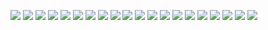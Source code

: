 ![](http://wx3.sinaimg.cn/mw690/625e5890ly1fed168ivzvj216o1kw7md.jpg)
![](http://wx1.sinaimg.cn/mw690/625e5890ly1fed16cmzj9j216o1kwnfw.jpg)
![](http://wx4.sinaimg.cn/mw690/625e5890ly1fed16h6renj216o1kwqlz.jpg)
![](http://wx2.sinaimg.cn/mw690/625e5890ly1fed16lpxvbj216o1kwkat.jpg)
![](http://wx3.sinaimg.cn/mw690/625e5890ly1fed16r7wbgj216o1kw7lw.jpg)
![](http://wx3.sinaimg.cn/mw690/625e5890ly1fed16wlynsj216o1kwh4y.jpg)
![](http://wx1.sinaimg.cn/mw690/625e5890ly1fed176dh3oj216o1kwnde.jpg)
![](http://wx3.sinaimg.cn/mw690/625e5890ly1fed1711w57j216o1kwk7p.jpg)
![](http://wx1.sinaimg.cn/mw690/625e5890ly1fed17bkrsxj216o1kwnfi.jpg)
![](http://wx4.sinaimg.cn/mw690/625e5890ly1fed17k0b6vj216o1kwato.jpg)
![](http://wx2.sinaimg.cn/mw690/625e5890ly1fed17pvkghj216o1kw4h5.jpg)
![](http://wx2.sinaimg.cn/mw690/625e5890ly1fed17umufzj216o1kwtrm.jpg)
![](http://wx1.sinaimg.cn/mw690/625e5890ly1fed18089xoj216o1kw1al.jpg)
![](http://wx1.sinaimg.cn/mw690/625e5890ly1fed185398tj216o1kwwwe.jpg)
![](http://wx1.sinaimg.cn/mw690/625e5890ly1fed189hlezj216o1kwnfd.jpg)
![](http://wx1.sinaimg.cn/mw690/625e5890ly1fed18fgavsj216o1kwqmc.jpg)
![](http://wx4.sinaimg.cn/mw690/625e5890ly1fed18l788mj216o1kwnf4.jpg)
![](http://wx3.sinaimg.cn/mw690/625e5890ly1fed18rd2dgj216o1kwwwm.jpg)
![](http://wx1.sinaimg.cn/mw690/625e5890ly1fed18wxbnkj216o1kwwxg.jpg)
![](http://wx1.sinaimg.cn/mw690/625e5890ly1fed191kd7tj216o1kwqlo.jpg)

